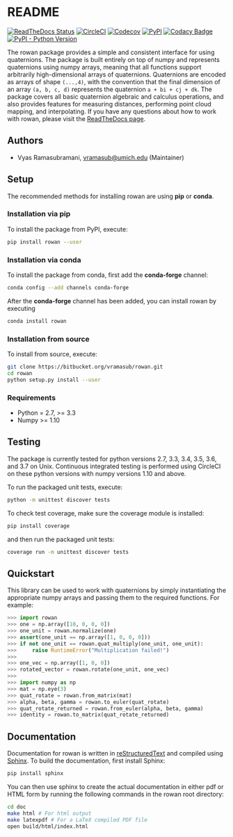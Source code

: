 # README

[![ReadTheDocs Status](https://readthedocs.org/projects/rowan/badge/?version=latest)](http://rowan.readthedocs.io/en/latest/?badge=latest)
[![CircleCI](https://circleci.com/bb/glotzer/rowan.svg?style=svg)](https://circleci.com/bb/glotzer/rowan)
[![Codecov](https://codecov.io/bb/glotzer/rowan/branch/master/graph/badge.svg)](https://codecov.io/bb/glotzer/rowan)
[![PyPI](https://img.shields.io/pypi/v/rowan.svg)](https://pypi.org/project/rowan/)
[![Codacy Badge](https://api.codacy.com/project/badge/Grade/44a7677f2d7341e68a8338d1513f71e9)](https://www.codacy.com/app/vramasub/rowan?utm_source=glotzer@bitbucket.org&amp;utm_medium=referral&amp;utm_content=glotzer/rowan&amp;utm_campaign=Badge_Grade)
[![PyPI - Python Version](https://img.shields.io/pypi/pyversions/rowan.svg)](https://bitbucket.org/glotzer/rowan/)


The rowan package provides a simple and consistent interface for using quaternions.
The package is built entirely on top of numpy and represents quaternions using numpy arrays, meaning that all functions support arbitrarily high-dimensional arrays of quaternions.
Quaternions are encoded as arrays of shape `(...,4)`, with the convention that the final dimension of an array `(a, b, c, d)` represents the quaternion `a + bi + cj + dk`.
The package covers all basic quaternion algebraic and calculus operations, and also provides features for measuring distances, performing point cloud mapping, and interpolating.
If you have any questions about how to work with rowan, please visit the
[ReadTheDocs page](http://rowan.readthedocs.io/en/latest/).

## Authors

* Vyas Ramasubramani, vramasub@umich.edu (Maintainer)

## Setup

The recommended methods for installing rowan are using **pip** or **conda**.

### Installation via pip

To install the package from PyPI, execute:
```bash
pip install rowan --user
```

### Installation via conda

To install the package from conda, first add the **conda-forge** channel:
```bash
conda config --add channels conda-forge
```

After the **conda-forge** channel has been added, you can install rowan by
executing
```bash
conda install rowan
```

### Installation from source

To install from source, execute:
```bash
git clone https://bitbucket.org/vramasub/rowan.git
cd rowan
python setup.py install --user
```

### Requirements

* Python = 2.7, >= 3.3
* Numpy >= 1.10

## Testing

The package is currently tested for python versions 2.7, 3.3, 3.4, 3.5, 3.6, and 3.7 on Unix.
Continuous integrated testing is performed using CircleCI on these python versions with numpy versions 1.10 and above.

To run the packaged unit tests, execute:

```bash
python -m unittest discover tests
```

To check test coverage, make sure the coverage module is installed:

```bash
pip install coverage
```
    
and then run the packaged unit tests:

```bash
coverage run -m unittest discover tests
```

## Quickstart
This library can be used to work with quaternions by simply instantiating the appropriate numpy arrays and passing them to the required functions.
For example:

```python
>>> import rowan
>>> one = np.array([10, 0, 0, 0])
>>> one_unit = rowan.normalize(one)
>>> assert(one_unit == np.array([1, 0, 0, 0]))
>>> if not one_unit == rowan.quat_multiply(one_unit, one_unit):
>>>     raise RuntimeError("Multiplication failed!")
>>>
>>> one_vec = np.array([1, 0, 0])
>>> rotated_vector = rowan.rotate(one_unit, one_vec)
>>>
>>> import numpy as np
>>> mat = np.eye(3)
>>> quat_rotate = rowan.from_matrix(mat)
>>> alpha, beta, gamma = rowan.to_euler(quat_rotate)
>>> quat_rotate_returned = rowan.from_euler(alpha, beta, gamma)
>>> identity = rowan.to_matrix(quat_rotate_returned)
```

## Documentation
Documentation for rowan is written in [reStructuredText](http://docutils.sourceforge.net/rst.html) and compiled using [Sphinx](http://www.sphinx-doc.org/en/master/).
To build the documentation, first install Sphinx:

```bash
pip install sphinx
```

You can then use sphinx to create the actual documentation in either pdf or HTML form by running the following commands in the rowan root directory:

```bash
cd doc
make html # For html output
make latexpdf # For a LaTeX compiled PDF file
open build/html/index.html
```

